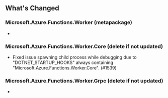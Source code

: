 ## What's Changed

<!-- Please add your release notes in the following format:
- My change description (#PR/#issue)
-->

### Microsoft.Azure.Functions.Worker (metapackage) <version>

- <entry>

### Microsoft.Azure.Functions.Worker.Core <version> (delete if not updated)

- Fixed issue spawning child process while debugging due to "DOTNET_STARTUP_HOOKS" always containing "Microsoft.Azure.Functions.Worker.Core". (#1539)

### Microsoft.Azure.Functions.Worker.Grpc <version> (delete if not updated)

- <entry>
